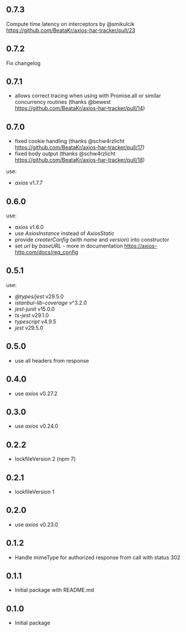 ## 0.7.3

Compute time latency on interceptors by @smikulcik https://github.com/BeataKr/axios-har-tracker/pull/23

## 0.7.2

Fix changelog

## 0.7.1

- allows correct tracing when using with Promise.all or similar concurrency routines (thanks @bewest https://github.com/BeataKr/axios-har-tracker/pull/14)

## 0.7.0

- fixed cookie handling (thanks @schw4rzlicht https://github.com/BeataKr/axios-har-tracker/pull/17)
- fixed body output (thanks @schw4rzlicht https://github.com/BeataKr/axios-har-tracker/pull/18)

use:

- _axios_ v1.7.7

## 0.6.0

use:

- _axios_ v1.6.0
- use _AxiosInstance_ instead of _AxiosStatic_
- provide _createrConfig_ (with _name_ and _version_) into constructor
- set _url_ by _baseURL_ - more in documentation https://axios-http.com/docs/req_config

## 0.5.1

use:

- _@types/jest_ v29.5.0
- _istanbul-lib-coverage_ v^3.2.0
- _jest-junit_ v15.0.0
- _ts-jest_ v29.1.0
- _typescript_ v4.9.5
- _jest_ v29.5.0

## 0.5.0

- use all headers from response

## 0.4.0

- use _axios_ v0.27.2

## 0.3.0

- use _axios_ v0.24.0

## 0.2.2

- lockfileVersion 2 (npm 7)

## 0.2.1

- lockfileVersion 1

## 0.2.0

- use _axios_ v0.23.0

## 0.1.2

- Handle mimeType for authorized response from call with status 302

## 0.1.1

- Initial package with README.md

## 0.1.0

- Initial package
